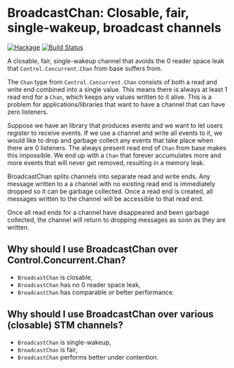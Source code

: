 BroadcastChan: Closable, fair, single-wakeup, broadcast channels
================================================================
[![Hackage](https://img.shields.io/hackage/v/broadcast-chan.svg)](https://hackage.haskell.org/package/broadcast-chan)
[![Build Status](https://travis-ci.org/merijn/broadcast-chan.svg)](https://travis-ci.org/merijn/broadcast-chan.svg)


A closable, fair, single-wakeup channel that avoids the 0 reader space leak
that `Control.Concurrent.Chan` from base suffers from.

The `Chan` type from `Control.Concurrent.Chan` consists of both a read and
write end combined into a single value. This means there is always at least
1 read end for a `Chan`, which keeps any values written to it alive. This
is a problem for applications/libraries that want to have a channel that
can have zero listeners.

Suppose we have an library that produces events and we want to let users
register to receive events. If we use a channel and write all events to it,
we would like to drop and garbage collect any events that take place when
there are 0 listeners. The always present read end of `Chan` from base
makes this impossible. We end up with a `Chan` that forever accumulates
more and more events that will never get removed, resulting in a memory
leak.

BroadcastChan splits channels into separate read and write ends. Any
message written to a a channel with no existing read end is immediately
dropped so it can be garbage collected. Once a read end is created, all
messages written to the channel will be accessible to that read end.

Once all read ends for a channel have disappeared and been garbage
collected, the channel will return to dropping messages as soon as they are
written.

Why should I use BroadcastChan over Control.Concurrent.Chan?
---
* `BroadcastChan` is closable,
* `BroadcastChan` has no 0 reader space leak,
* `BroadcastChan` has comparable or better performance.

Why should I use BroadcastChan over various (closable) STM channels?
---
* `BroadcastChan` is single-wakeup,
* `BroadcastChan` is fair,
* `BroadcastChan` performs better under contention.
